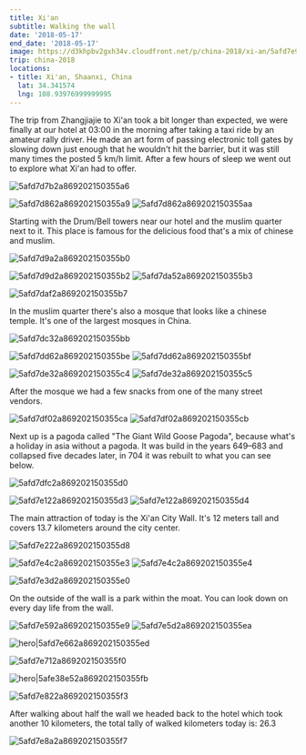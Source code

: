 ```yaml
---
title: Xi'an
subtitle: Walking the wall
date: '2018-05-17'
end_date: '2018-05-17'
image: https://d3khpbv2gxh34v.cloudfront.net/p/china-2018/xi-an/5afd7e952a869202150355f9.jpg
trip: china-2018
locations:
- title: Xi'an, Shaanxi, China
  lat: 34.341574
  lng: 108.93976999999995
---
```


The trip from Zhangjiajie to Xi'an took a bit longer than expected, we were finally at our hotel at 03:00 in the morning after taking a taxi ride by an amateur rally driver. He made an art form of passing electronic toll gates by slowing down just enough that he wouldn't hit the barrier, but it was still many times the posted 5 km/h limit. After a few hours of sleep we went out to explore what Xi'an had to offer. 

![5afd7d7b2a869202150355a6](https://d3khpbv2gxh34v.cloudfront.net/p/china-2018/xi-an/5afd7d822a869202150355a8.jpg "1.5")

![5afd7d862a869202150355a9](https://d3khpbv2gxh34v.cloudfront.net/p/china-2018/xi-an/5afd7d8b2a869202150355ab.jpg "1.269")
![5afd7d862a869202150355aa](https://d3khpbv2gxh34v.cloudfront.net/p/china-2018/xi-an/5afd7d8f2a869202150355ac.jpg "1.5")

Starting with the Drum/Bell towers near our hotel and the muslim quarter next to it. This place is famous for the delicious food that's a mix of chinese and muslim. 

![5afd7d9a2a869202150355b0](https://d3khpbv2gxh34v.cloudfront.net/p/china-2018/xi-an/5afd7d9b2a869202150355b1.jpg "1.5")

![5afd7d9d2a869202150355b2](https://d3khpbv2gxh34v.cloudfront.net/p/china-2018/xi-an/5afd7da72a869202150355b4.jpg "1.5")
![5afd7da52a869202150355b3](https://d3khpbv2gxh34v.cloudfront.net/p/china-2018/xi-an/5afd7da82a869202150355b5.jpg "1.5")

![5afd7daf2a869202150355b7](https://d3khpbv2gxh34v.cloudfront.net/p/china-2018/xi-an/5afd7db02a869202150355b8.jpg "1.5")

In the muslim quarter there's also a mosque that looks like a chinese temple. It's one of the largest mosques in China. 

![5afd7dc32a869202150355bb](https://d3khpbv2gxh34v.cloudfront.net/p/china-2018/xi-an/5afd7dcf2a869202150355bd.jpg "1.5")

![5afd7dd62a869202150355be](https://d3khpbv2gxh34v.cloudfront.net/p/china-2018/xi-an/5afd7ddc2a869202150355c3.jpg "1.5")
![5afd7dd62a869202150355bf](https://d3khpbv2gxh34v.cloudfront.net/p/china-2018/xi-an/5afd7dda2a869202150355c0.jpg "0.735")

![5afd7de32a869202150355c4](https://d3khpbv2gxh34v.cloudfront.net/p/china-2018/xi-an/5afd7de92a869202150355c6.jpg "1.5")
![5afd7de32a869202150355c5](https://d3khpbv2gxh34v.cloudfront.net/p/china-2018/xi-an/5afd7df02a869202150355c9.jpg "0.667")

After the mosque we had a few snacks from one of the many street vendors.

![5afd7df02a869202150355ca](https://d3khpbv2gxh34v.cloudfront.net/p/china-2018/xi-an/5afd7df72a869202150355cd.jpg "1.5")
![5afd7df02a869202150355cb](https://d3khpbv2gxh34v.cloudfront.net/p/china-2018/xi-an/5afd7df22a869202150355cc.jpg "1.5")

Next up is a pagoda called "The Giant Wild Goose Pagoda", because what's a holiday in asia without a pagoda. It was build in the years 649–683 and collapsed five decades later, in 704 it was rebuilt to what you can see below.

![5afd7dfc2a869202150355d0](https://d3khpbv2gxh34v.cloudfront.net/p/china-2018/xi-an/5afd7e062a869202150355d1.jpg "1.347")

![5afd7e122a869202150355d3](https://d3khpbv2gxh34v.cloudfront.net/p/china-2018/xi-an/5afd7e242a869202150355d9.jpg "1.5")
![5afd7e122a869202150355d4](https://d3khpbv2gxh34v.cloudfront.net/p/china-2018/xi-an/5afd7e152a869202150355d5.jpg "1.496")

The main attraction of today is the Xi'an City Wall. It's 12 meters tall and covers 13.7 kilometers around the city center. 

![5afd7e222a869202150355d8](https://d3khpbv2gxh34v.cloudfront.net/p/china-2018/xi-an/5afd7e252a869202150355da.jpg "1.5")

![5afd7e4c2a869202150355e3](https://d3khpbv2gxh34v.cloudfront.net/p/china-2018/xi-an/5afd7e502a869202150355e5.jpg "1.5")
![5afd7e4c2a869202150355e4](https://d3khpbv2gxh34v.cloudfront.net/p/china-2018/xi-an/5afd7e512a869202150355e6.jpg "1.5")

![5afd7e3d2a869202150355e0](https://d3khpbv2gxh34v.cloudfront.net/p/china-2018/xi-an/5afd7e472a869202150355e1.jpg "1.5")

On the outside of the wall is a park within the moat. You can look down on every day life from the wall. 

![5afd7e592a869202150355e9](https://d3khpbv2gxh34v.cloudfront.net/p/china-2018/xi-an/5afd7e6b2a869202150355ee.jpg "1.5")
![5afd7e5d2a869202150355ea](https://d3khpbv2gxh34v.cloudfront.net/p/china-2018/xi-an/5afd7e5f2a869202150355eb.jpg "1.246")

![hero|5afd7e662a869202150355ed](https://d3khpbv2gxh34v.cloudfront.net/p/china-2018/xi-an/5afd7e662a869202150355ed.jpg "1.5")

![5afd7e712a869202150355f0](https://d3khpbv2gxh34v.cloudfront.net/p/china-2018/xi-an/5afd7e752a869202150355f1.jpg "1.5")

![hero|5afe38e52a869202150355fb](https://d3khpbv2gxh34v.cloudfront.net/p/china-2018/xi-an/5afe38e52a869202150355fb.jpg "2.576")

![5afd7e822a869202150355f3](https://d3khpbv2gxh34v.cloudfront.net/p/china-2018/xi-an/5afd7e842a869202150355f4.jpg "1.5")

After walking about half the wall we headed back to the hotel which took another 10 kilometers, the total tally of walked kilometers today is: 26.3 

![5afd7e8a2a869202150355f7](https://d3khpbv2gxh34v.cloudfront.net/p/china-2018/xi-an/5afd7e8c2a869202150355f8.jpg "1.5")

